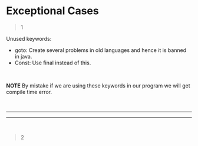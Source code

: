 # Exceptional Cases


> 1

Unused keywords:
* goto: Create several problems in old languages and hence it is banned in java.
* Const: Use final instead of this.

<br>

__NOTE__  By mistake if we are using these keywords in our program we will get compile time error.


<br>

---
---

<br>


> 2

